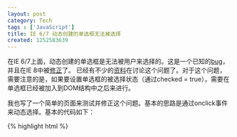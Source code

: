 ```yaml
---
layout: post
category: Tech
tags : ['JavaScript']
title: IE 6/7 动态创建的单选框无法被选择
created: 1252583639
---
```

<p>在IE 6/7上面，动态创建的单选框是无法被用户来选择的。这是一个已知的<a href="http://www.gtalbot.org/BrowserBugsSection/MSIE7Bugs/">bug</a>，并且在IE 8中被<a href="http://ejohn.org/blog/javascript-in-internet-explorer-8/">修正</a>了。 已经有不少的<a href="http://bytes.com/topic/javascript/insights/799167-browser-quirk-dynamically-appended-checked-checkbox-does-not-appear-checked-ie">资料</a>在讨论这个问题了。对于这个问题，需要注意的是，如果要设置单选框的被选择状态（通过checked = true），需要在单选框已经被加入到DOM结构中之后来进行。</p>

<p>我也写了一个简单的页面来测试并修正这个问题。基本的思路是通过onclick事件来动态选择。基本的代码如下：</p>

{% highlight html %}

<!DOCTYPE html>
<html>
  <head>
    <title>IE 7 radio</title>
    <script>
      (function() {
        function byId(id) {
          return document.getElementById(id);
        }
    
        var data = [["label1", "value1"], ["label2", "value2"], ["label3", "value3"]];        
        var selectedRadio = null;      

        function buildRadios() {
          var root = byId("test");
          for (var i = 0; i <data.length; i++) {
            var label = document.createElement("label");
            label.innerHTML = data[i][0];
            var radio = document.createElement("input");
            radio.type = "radio";
            radio.name = "test_radio";
            radio.value = data[i][1];
            root.appendChild(label);
            root.appendChild(radio);
            
            if (i == 0) {
              radio.checked = true;
              selectedRadio = radio;
            }
            
            radio.onclick = function() {
              this.checked = true;
              if (selectedRadio != this) {
                selectedRadio.checked = false;
                selectedRadio = this;
              }
            };
          }
        }
            
        window.onload = function() {
          buildRadios();
        };
      })();
    </script>
  </head>
  <body>
    <div id="test"></div>
  </body>
</html>

{% endhighlight %}



